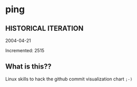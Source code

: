 # ping

## HISTORICAL ITERATION
2004-04-21

Incremented: 2515

## What is this?? 
Linux skills to hack the github commit visualization chart `;-)`
